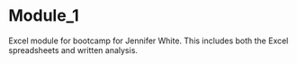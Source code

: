 # Module_1
Excel module for bootcamp for Jennifer White. This includes both the Excel spreadsheets and written analysis.
